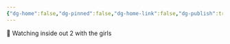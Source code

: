 ```yaml
---
{"dg-home":false,"dg-pinned":false,"dg-home-link":false,"dg-publish":true,"tags":["dgblip"],"disabled rules":["yaml-title","yaml-title-alias","file-name-heading"],"title":"philipp on mastodon @ 2024-06-15","created-date":"2024-06-15T13:12:13","id":112620806733501440,"updated-date":"2025-05-02T08:50:44","dg-path":"blips/112620806733501447.md","permalink":"/blips/112620806733501447/","dgPassFrontmatter":true}
---
```



🎥 Watching inside out 2 with the girls



